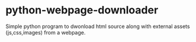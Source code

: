 # python-webpage-downloader
Simple python program to dwonload html source along with external assets (js,css,images) from a webpage.
